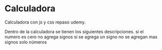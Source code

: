 # Calculadora
Calculadora con js  y css repaso udemy.

Dentro de la calculadora se tienen los siguientes descripciones.
si el numero es cero no agrega signos
si se agrega un signo no se agregan mas signos solo números




